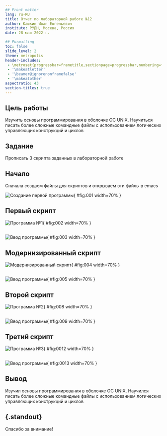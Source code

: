```yaml
---
## Front matter
lang: ru-RU
title: Отчет по лабораторной работе №12
author: Кашкин Иван Евгеньевич
institute: РУДН, Москва, Россия
date: 28 мая 2022 г.

## Formatting
toc: false
slide_level: 2
theme: metropolis
header-includes: 
 - \metroset{progressbar=frametitle,sectionpage=progressbar,numbering=fraction}
 - '\makeatletter'
 - '\beamer@ignorenonframefalse'
 - '\makeatother'
aspectratio: 43
section-titles: true
---
```


## Цель работы 

Изучить основы программирования в оболочке ОС UNIX. Научиться писать более сложные командные файлы с использованием логических управляющих конструкций и циклов

## Задание

Прописать 3 скрипта заданных в лабораторной работе

## Начало 

Сначала создаем файлы для скриптов и открываем эти файлы в emacs

![Создание первой программы](image/1.png){ #fig:001 width=70% }

## Первый скрипт

![Программа №1](image/2.png){ #fig:002 width=70% }

## 
  
![Ввод программы](image/3.png){ #fig:003 width=70% }

## Модернизированный скрипт

![Модернизированный скрипт](image/4.png){ #fig:004 width=70% }

##

![Ввод программы](image/5.png){ #fig:005 width=70% }

## Второй скрипт

![Программа №2](image/8.png){ #fig:008 width=70% }

## 

![Ввод программы](image/9.png){ #fig:009 width=70% }

## Третий скрипт

![Программа №3](image/12.png){ #fig:0012 width=70% }

## 

![Ввод программы](image/13.png){ #fig:0013 width=70% }

## Вывод

Изучил основы программирования в оболочке ОС UNIX. Научился писать более сложные командные файлы с использованием логических управляющих конструкций и циклов

## {.standout}

Спасибо за внимание!

